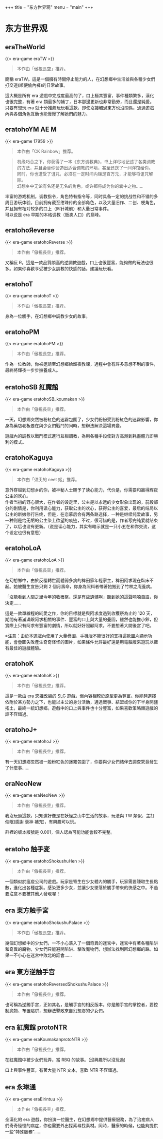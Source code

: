 +++
title = "东方世界观"
menu = "main"
+++

# 东方世界观

## eraTheWorld

{{< era-game eraTW >}}

> 本作由「傲視長空」推荐。

簡稱 eraTW。這是一個擁有時間停止能力的人，在幻想鄉中生活並與各種少女們打交道(順便偷內褲)的日常故事。

這大概是所有 era 遊戲中完成度最高的了，口上極其豐富，事件種類繁多，漢化也很完整，有著 era 類最多的補丁，日本那邊更新也非常勤勞，而且還是純愛。只要有想玩 era 就十分推薦玩玩看這款，即使沒接觸過東方也沒關係，通過遊戲內與各個角色互動也能慢慢了解她們的魅力。

## eratohoYM AE M

{{< era-game 17959 >}}

> 本作由「CK Rainbow」推荐。

> 机缘巧合之下，你获得了一本《东方调教典》，书上详尽地记述了各类调教的方法，并且会替你营造出适合调教的环境，甚至还送了一间洋馆给你。\
> 同时，你也遭受了诅咒，必须在一定时间内赚足百万元，才能够将诅咒解除。\
> 幻想乡中无论有名还是无名的角色，或许都将成为你的囊中之物……

丰富的游戏机制，调教指令，角色特有指令等，同时具备一定的挑战性和不错的多周目游玩体验。目前拥有截至绀珠传的全部角色，以及大量旧作、二创、梗角色，并且拥有相对较多的口上（辉针城前）和大量日常事件。\
可以说是 era 早期的本格调教（贩卖人口）的巅峰。

## eratohoЯeverse

{{< era-game eratohoReverse >}}

> 本作由「傲視長空」推荐。

又稱反 R，這是一款品質頗高的逆調教遊戲，口上也很豐富，能夠做的玩法也很多。如果你喜歡享受被少女調教的快感的話，建議玩玩看。

## eratohoT

{{< era-game eratohoT >}}

> 本作由「傲視長空」推荐。

身為一位觸手，在幻想鄉中調教少女的故事。

## eratohoPM

{{< era-game eratohoPM >}}

> 本作由「傲視長空」推荐。

作為一位教師，你被邀請至幻想鄉給輝夜教課，過程中會有許多意想不到的事件，最終將輝夜一步步撫養成人。

## eratohoSB 紅魔館

{{< era-game eratohoSB_koumakan >}}

> 本作由「傲視長空」推荐。

一天，幻想鄉突然被粉紅色的迷霧包圍了，少女們紛紛受到粉紅色的迷霧影響，你身為藥店老板要在與少女們戰鬥的同時，想辦法解決這場異變。

遊戲內的調教以戰鬥模式進行互相調教，為用各種手段使對方高潮到耗盡體力即勝利的模式。

## eratohoKaguya

{{< era-game eratohoKaguya >}}

> 本作由「须臾的 neet 姬」推荐。

意外穿越到幻想乡的你，被神秘人士赐予了读心能力，代价是，你需要和赢得辉夜公主的欢心。\
作者当初的野心很大，在作者的设定里，公主是以永远的少女形象出现的，前段部分的剧情是，你利用读心能力，获取公主的欢心，获得公主的喜爱，最后的结局以公主的新娘修行告终，但是，在恋慕后会有两条路选择，一种是继续纯爱故事，另一种则是给无垢的公主染上欲望的痕迹，不过，很可惜的是，作者写完纯爱就结束了，以后也没有更新。（说是读心能力，其实有暗示就是一只小五在和你交流，这个设定也很有意思）

## eratohoLoA

{{< era-game eratohoLoA >}}

> 本作由「傲視長空」推荐。

在幻想鄉中，由於反覆轉世而體弱多病的稗田家年輕家主，稗田阿求現在臥床不起。她被醫生宣告只剩 2 個月壽命，你身為照料者帶著她搬到了竹林之庵養病。

「沒能看到人間之里今年的收穫祭，還是有些遺憾啊」聽到她的這聲喃喃自語，你決定……

這是一款單線程的純愛之作，你的目標就是與阿求度過到收穫祭為止的 120 天，期間有著滿滿跟阿求相關的事件、豐富的口上與大量的疊圖，雖然也能推小鈴，但實際上只有阿求有豐富的劇情，所以就好好照顧阿求，不要想著大開後宮了吧。

※注意：由於本遊戲內使用了大量疊圖，手機版不能很好的支持這款圖片顯示功能，會疊圖失敗產生奇奇怪怪的圖片，如果條件允許最好還是用電腦版來遊玩以擁有最佳的遊戲體驗。

## eratohoK

{{< era-game eratohoK >}}

> 本作由「傲視長空」推荐。

這是一款由 era 恋姫改編的 SLG 遊戲，但內容相較於原型更為豐富。你能夠選擇依附於某方勢力之下，也能以主公的身分活動，通過戰爭、結盟或你的下半身開疆拓土，最終一統幻想鄉。遊戲中的口上與事件也十分豐富，如果喜歡策略類遊戲的話不容錯過。

## eratohoJ+

{{< era-game eratohoJ >}}

> 本作由「傲視長空」推荐。

有一天幻想鄉忽然被一股粉紅色的迷霧包圍了，你要與少女們結伴去調查究竟發生了什麼事……

## eraNeoNew

{{< era-game eraNeoNew >}}

> 本作由「傲視長空」推荐。

我沒玩過這款，只知道好像是在妖怪之山中生活的故事，玩法與 TW 類似，主打催眠(感謝 衰神 補充)，有興趣可以玩。

群裡的版本版號是 0.001，個人認為可能功能會較不完整。

## eratoho 触手変

{{< era-game eratohoShokushuHen >}}

> 本作由「傲視長空」推荐。

一個類似於瘟疫公司的遊戲。玩家是寄生在少女體內的觸手，玩家需要賺取生長點數，進化出各種症狀。感染更多少女，並讓少女墜落於觸手帶來的快感之中。不過要注意不要被其他人發現喔！

## era 東方触手宮

{{< era-game eratohoShokushuPalace >}}

> 本作由「傲視長空」推荐。

幾個幻想鄉中的少女們，一不小心落入了一個奇異的迷宮中，迷宮中有著各種陷阱和奇異的魔物，少女們只能避開陷阱、擊敗魔物們，想辦法找到回幻想鄉的路。如果一不小心在迷宮中敗北的話會……

## era 東方逆触手宫

{{< era-game eratohoReversedShokushuPalace >}}

> 本作由「傲視長空」推荐。

也可稱為逆觸手宮，正如其名，是觸手宮的相反版本。你是觸手宮的掌控者，要控制魔物、布置陷阱，想辦法擊敗來自幻想鄉的少女們。

## era 紅魔館 protoNTR

{{< era-game eraKoumakanprotoNTR >}}

> 本作由「傲視長空」推荐。

在紅魔館中被少女們玩弄，當 RBQ 的故事。(沒興趣所以沒玩過)

口上與事件豐富，有著大量 NTR 文本，喜歡 NTR 不容錯過。

## era 永琳通

{{< era-game eraEirintuu >}}

> 本作由「傲視長空」推荐。

全漢化的 era 遊戲，你扮演一位醫生，在幻想鄉中提供醫療服務，為了治癒病人們奇奇怪怪的病症，你也需要外出探索尋找素材。同時，醫療的時候，也能夠提供一些"特殊服務"……
